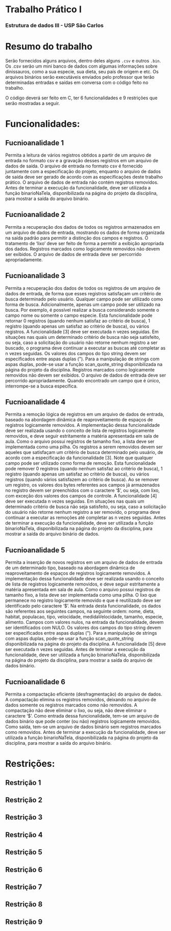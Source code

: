# Trabalho Prático I
### Estrutura de dados III - USP São Carlos

# Resumo do trabalho

Serão fornecidos alguns arquivos, dentro deles alguns ```.csv``` e outros ```.bin```. Os .csv serão um mini banco de dados com algumas informações sobre dinissauros, como a sua especie, sua dieta, seu país de origem e etc. Os arquivos binários serão executáveis enviados pelo professor que terão determinadas entradas e saídas em conversa com o código feito no trabalho.

O código deverá ser feito em C, ter 6 funcionalidades e 9 restrições que serão mostradas a seguir.

# Funcionalidades:

## Fucnioanalidade 1

Permita a leitura de vários registros obtidos a partir de um arquivo de entrada
no formato csv e a gravação desses registros em um arquivo de dados de saída. O
arquivo de entrada no formato csv é fornecido juntamente com a especificação do
projeto, enquanto o arquivo de dados de saída deve ser gerado de acordo com as
especificações deste trabalho prático. O arquivo de dados de entrada não contém
registros removidos. Antes de terminar a execução da funcionalidade, deve ser
utilizada a função binarioNaTela, disponibilizada na página do projeto da disciplina,
para mostrar a saída do arquivo binário.


## Fucnioanalidade 2

Permita a recuperação dos dados de todos os registros armazenados em um
arquivo de dados de entrada, mostrando os dados de forma organizada na saída padrão
para permitir a distinção dos campos e registros. O tratamento de ‘lixo’ deve ser feito
de forma a permitir a exibição apropriada dos dados. Registros marcados como
logicamente removidos não devem ser exibidos. O arquivo de dados de entrada deve
ser percorrido apropriadamente.


## Fucnioanalidade 3

Permita a recuperação dos dados de todos os registros de um arquivo de dados
de entrada, de forma que esses registros satisfaçam um critério de busca determinado
pelo usuário. Qualquer campo pode ser utilizado como forma de busca.
Adicionalmente, apenas um campo pode ser utilizado na busca. Por exemplo, é
possível realizar a busca considerando somente o campo nome ou somente o campo
especie. Esta funcionalidade pode retornar 0 registros (quando nenhum satisfaz ao
critério de busca), 1 registro (quando apenas um satisfaz ao critério de busca), ou
vários registros. A funcionalidade [3] deve ser executada n vezes seguidas. Em
situações nas quais um determinado critério de busca não seja satisfeito, ou seja, caso a
solicitação do usuário não retorne nenhum registro a ser buscado, o programa deve
continuar a executar as buscas até completar as n vezes seguidas. Os valores dos
campos do tipo string devem ser especificados entre aspas duplas ("). Para a
manipulação de strings com aspas duplas, pode-se usar a função scan_quote_string
disponibilizada na página do projeto da disciplina. Registros marcados como
logicamente removidos não devem ser exibidos. O arquivo de dados de entrada deve
ser percorrido apropriadamente. Quando encontrado um campo que é único,
interrompe-se a busca específica.


## Fucnioanalidade 4

Permita a remoção lógica de registros em um arquivo de dados de entrada,
baseado na abordagem dinâmica de reaproveitamento de espaços de registros
logicamente removidos. A implementação dessa funcionalidade deve ser realizada
usando o conceito de lista de registros logicamente removidos, e deve seguir
estritamente a matéria apresentada em sala de aula. Como o arquivo possui registros de
tamanho fixo, a lista deve ser implementada como uma pilha. Os registros a serem
removidos devem ser aqueles que satisfaçam um critério de busca determinado pelo
usuário, de acordo com a especificação da funcionalidade [3]. Note que qualquer
campo pode ser utilizado como forma de remoção. Esta funcionalidade pode remover
0 registros (quando nenhum satisfaz ao critério de busca), 1 registro (quando apenas
um satisfaz ao critério de busca), ou vários registros (quando vários satisfazem ao
critério de busca). Ao se remover um registro, os valores dos bytes referentes aos
campos já armazenados no registro devem ser preenchidos com o caractere ‘$’, ou
seja, com lixo, com exceção dos valores dos campos de controle. A funcionalidade [4]
deve ser executada n vezes seguidas. Em situações nas quais um determinado critério
de busca não seja satisfeito, ou seja, caso a solicitação do usuário não retorne nenhum
registro a ser removido, o programa deve continuar a executar as remoções até
completar as n vezes seguidas. Antes de terminar a execução da funcionalidade, deve
ser utilizada a função binarioNaTela, disponibilizada na página do projeto da
disciplina, para mostrar a saída do arquivo binário de dados.

## Fucnioanalidade 5

Permita a inserção de novos registros em um arquivo de dados de entrada de
um determinado tipo, baseado na abordagem dinâmica de reaproveitamento de
espaços de registros logicamente removidos. A implementação dessa funcionalidade
deve ser realizada usando o conceito de lista de registros logicamente removidos, e
deve seguir estritamente a matéria apresentada em sala de aula. Como o arquivo possui
registros de tamanho fixo, a lista deve ser implementada como uma pilha. O lixo que
permanece no registro logicamente removido e que é reutilizado deve ser identificado
pelo caractere ‘$’. Na entrada desta funcionalidade, os dados são referentes aos
seguintes campos, na seguinte ordem: nome, dieta, habitat, populacao, tipo,
velocidade, medidaVelocidade, tamanho, especie, alimento. Campos com valores
nulos, na entrada da funcionalidade, devem ser identificados com NULO. Os valores
dos campos do tipo string devem ser especificados entre aspas duplas ("). Para a
manipulação de strings com aspas duplas, pode-se usar a função scan_quote_string
disponibilizada na página do projeto da disciplina. A funcionalidade [5] deve ser
executada n vezes seguidas. Antes de terminar a execução da funcionalidade, deve ser
utilizada a função binarioNaTela, disponibilizada na página do projeto da disciplina,
para mostrar a saída do arquivo de dados binário.

## Fucnioanalidade 6

Permita a compactação eficiente (desfragmentação) do arquivo de dados. A
compactação elimina os registros removidos, deixando no arquivo de dados somente
os registros marcados como não removidos. A compactação não deve eliminar o lixo,
ou seja, não deve eliminar o caractere ‘$’. Como entrada dessa funcionalidade, tem-se
um arquivo de dados binário que pode conter (ou não) registros logicamente
removidos. Como saída, tem-se um arquivo de dados binário sem registros marcados
como removidos. Antes de terminar a execução da funcionalidade, deve ser utilizada a
função binarioNaTela, disponibilizada na página do projeto da disciplina, para mostrar
a saída do arquivo binário.


# Restrições:

## Restrição 1
## Restrição 2
## Restrição 3
## Restrição 4
## Restrição 5
## Restrição 6
## Restrição 7
## Restrição 8
## Restrição 9